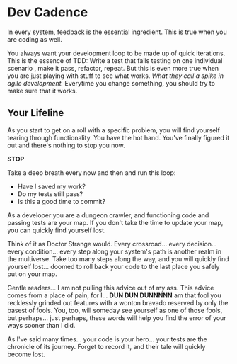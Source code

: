 # Dev Cadence

In every system, feedback is the essential ingredient. This is true when you are coding as well.

You always want your development loop to be made up of quick iterations. This is the essence of TDD:
Write a test that fails testing on one individual scenario , make it pass, refactor, repeat.
But this is even more true when you are just playing with stuff to see what works. _What they
call a spike in agile development._ Everytime you change something, you should try to make sure
that it works. 

## Your Lifeline

As you start to get on a roll with a specific problem, you will find yourself tearing through
functionality. You have the hot hand. You've finally figured it out and there's nothing to stop you now.

**STOP**

Take a deep breath every now and then and run this loop:

* Have I saved my work?
* Do my tests still pass?
* Is this a good time to commit?

As a developer you are a dungeon crawler, and functioning code and passing tests are your map. If you don't
take the time to update your map, you can quickly find yourself lost. 

Think of it as Doctor Strange would. Every crossroad... every decision... every condition... every step along
your system's path is another realm in the multiverse. Take too many steps along the way, and you will quickly 
find yourself lost... doomed to roll back your code to the last place you safely put on your map. 

Gentle readers... I am not pulling this advice out of my ass. This advice comes from a place of pain, for I...
**DUN DUN DUNNNNN** am that fool you recklessly grinded out features with a wonton bravado reserved by only
the basest of fools. You, too, will someday see yourself as one of those fools, but perhaps... just perhaps, 
these words will help you find the error of your ways sooner than I did. 

As I've said many times... your code is your hero... your tests are the chronicle of its journey. Forget to
record it, and their tale will quickly become lost. 
